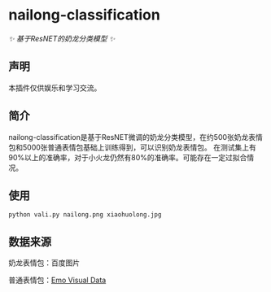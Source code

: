# nailong-classification

_✨ 基于ResNET的奶龙分类模型 ✨_

## 声明
本插件仅供娱乐和学习交流。
## 简介

nailong-classification是基于ResNET微调的奶龙分类模型，在约500张奶龙表情包和5000张普通表情包基础上训练得到，可以识别奶龙表情包。
在测试集上有90%以上的准确率，对于小火龙仍然有80%的准确率。可能存在一定过拟合情况。

## 使用
```
python vali.py nailong.png xiaohuolong.jpg
```

## 数据来源
奶龙表情包：百度图片

普通表情包：[Emo Visual Data](https://github.com/LLM-Red-Team/emo-visual-data)
